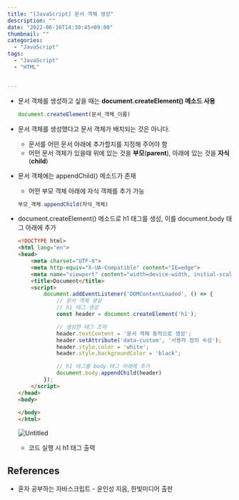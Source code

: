 ```yaml
---
title: "[JavaScript] 문서 객체 생성"
description: ""
date: "2022-06-10T14:30:45+09:00"
thumbnail: ""
categories:
  - "JavaScript"
tags:
  - "JavaScript"
  - "HTML"


---
```

<!--more-->

- 문서 객체를 생성하고 싶을 때는 **document.createElement() 메소드 사용**
    
    ```jsx
    document.createElement(문서_객체_이름)
    ```
    

- 문서 객체를 생성했다고 문서 객체가 배치되는 것은 아니다.
    - 문서를 어떤 문서 아래에 추가할지를 지정해 주어야 함
    - 어떤 문서 객체가 있을때 위에 있는 것을 **부모**(**parent**), 아래에 있는 것을 **자식**(**child**)

- 문서 객체에는 appendChild() 메소드가 존재
    - 어떤 부모 객체 아래에 자식 객체를 추가 가능
    
    ```jsx
    부모_객체.appendChild(자식_객체)
    ```
    

- document.createElement() 메소드로 h1 태그를 생성, 이를 document.body 태그 아래에 추가
    
    ```html
    <!DOCTYPE html>
    <html lang="en">
    <head>
        <meta charset="UTF-8">
        <meta http-equiv="X-UA-Compatible" content="IE=edge">
        <meta name="viewport" content="width=device-width, initial-scale=1.0">
        <title>Document</title>
        <script>
            document.addEventListener('DOMContentLoaded', () => {
                // 문서 객체 생성
                // h1 태그 생성
                const header = document.createElement('h1');
    
                // 생성한 태그 조작
                header.textContent = '문서 객체 동적으로 생성';
                header.setAttribute('data-custom', '사용자 정의 속성');
                header.style.color = 'white';
                header.style.backgroundColor = 'black';
    
                // h1 태그를 body 태그 아래에 추가
                document.body.appendChild(header)
            });
        </script>
    </head>
    <body>
        
    </body>
    </html>
    ```
    
    ![Untitled](/images/lang_javascript/study_1/JavaScript_문서_객체_생성/Untitled.png)
    
    - 코드 실행 시 h1 태그 출력

## References

- 혼자 공부하는 자바스크립트 - 윤인성 지음, 한빛미디어 출판